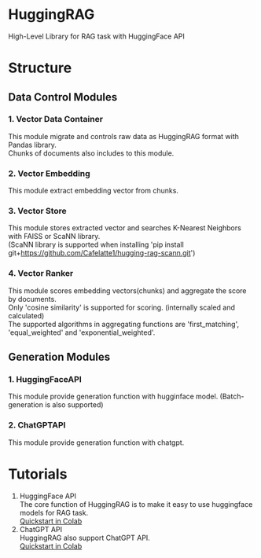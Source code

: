 # HuggingRAG
High-Level Library for RAG task with HuggingFace API

# Structure
## Data Control Modules
### 1. Vector Data Container
This module migrate and controls raw data as HuggingRAG format with Pandas library.<br>
Chunks of documents also includes to this module.
### 2. Vector Embedding
This module extract embedding vector from chunks.
### 3. Vector Store
This module stores extracted vector and searches K-Nearest Neighbors with FAISS or ScaNN library.<br>
(ScaNN library is supported when installing 'pip install git+https://github.com/Cafelatte1/hugging-rag-scann.git')
### 4. Vector Ranker
This module scores embedding vectors(chunks) and aggregate the score by documents.<br>
Only 'cosine similarity' is supported for scoring. (internally scaled and calculated)<br>
The supported algorithms in aggregating functions are 'first_matching', 'equal_weighted' and 'exponential_weighted'.
## Generation Modules
### 1. HuggingFaceAPI
This module provide generation function with hugginface model. (Batch-generation is also supported)
### 2. ChatGPTAPI
This module provide generation function with chatgpt.

# Tutorials
1. HuggingFace API  
The core function of HuggingRAG is to make it easy to use huggingface models for RAG task.  
[Quickstart in Colab](https://colab.research.google.com/drive/1B56CaYywB1FZUp2a566i8bOyoLvvPnd8?usp=sharing)
2. ChatGPT API  
HuggingRAG also support ChatGPT API.  
[Quickstart in Colab](https://colab.research.google.com/drive/1oZLkRW4YYqHPSXXM3XJWoXMeWhPyxIa2?usp=sharing)
